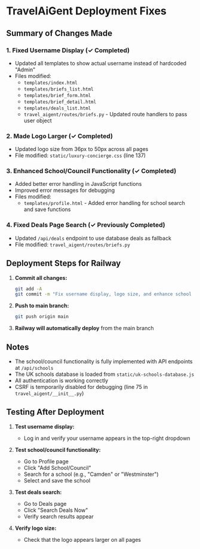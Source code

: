 # TravelAiGent Deployment Fixes

## Summary of Changes Made

### 1. Fixed Username Display (✓ Completed)
- Updated all templates to show actual username instead of hardcoded "Admin"
- Files modified:
  - `templates/index.html`
  - `templates/briefs_list.html`
  - `templates/brief_form.html`
  - `templates/brief_detail.html`
  - `templates/deals_list.html`
  - `travel_aigent/routes/briefs.py` - Updated route handlers to pass user object

### 2. Made Logo Larger (✓ Completed)
- Updated logo size from 36px to 50px across all pages
- File modified: `static/luxury-concierge.css` (line 137)

### 3. Enhanced School/Council Functionality (✓ Completed)
- Added better error handling in JavaScript functions
- Improved error messages for debugging
- Files modified:
  - `templates/profile.html` - Added error handling for school search and save functions

### 4. Fixed Deals Page Search (✓ Previously Completed)
- Updated `/api/deals` endpoint to use database deals as fallback
- File modified: `travel_aigent/routes/briefs.py`

## Deployment Steps for Railway

1. **Commit all changes:**
   ```bash
   git add -A
   git commit -m "Fix username display, logo size, and enhance school functionality"
   ```

2. **Push to main branch:**
   ```bash
   git push origin main
   ```

3. **Railway will automatically deploy** from the main branch

## Notes

- The school/council functionality is fully implemented with API endpoints at `/api/schools`
- The UK schools database is loaded from `static/uk-schools-database.js`
- All authentication is working correctly
- CSRF is temporarily disabled for debugging (line 75 in `travel_aigent/__init__.py`)

## Testing After Deployment

1. **Test username display:**
   - Log in and verify your username appears in the top-right dropdown

2. **Test school/council functionality:**
   - Go to Profile page
   - Click "Add School/Council"
   - Search for a school (e.g., "Camden" or "Westminster")
   - Select and save the school

3. **Test deals search:**
   - Go to Deals page
   - Click "Search Deals Now"
   - Verify search results appear

4. **Verify logo size:**
   - Check that the logo appears larger on all pages